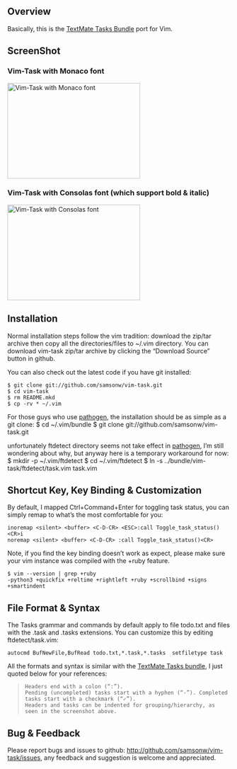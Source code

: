 ## Overview
Basically, this is the [TextMate Tasks Bundle](http://henrik.nyh.se/2007/08/tasks-bundle "TextMate Tasks Bundle") port for Vim.

## ScreenShot

### Vim-Task with Monaco font
<a href="http://blog.samsonis.me/wp-content/uploads/2010/09/vim-task.png"><img style="border: medium none;" title="Vim-Task with Monaco font" src="http://blog.samsonis.me/wp-content/uploads/2010/09/vim-task.png" alt="Vim-Task with Monaco font" width="300" height="216"></a>

### Vim-Task with Consolas font (which support bold & italic)
<a href="http://blog.samsonis.me/wp-content/uploads/2010/09/vim-task-consolas.png"><img style="border: medium none;" title="Vim-Task with Consolas font" src="http://blog.samsonis.me/wp-content/uploads/2010/09/vim-task-consolas.png" alt="Vim-Task with Consolas font" width="300" height="216"></a>

## Installation
Normal installation steps follow the vim tradition: download the zip/tar archive then copy all the directories/files to ~/.vim directory. You can download vim-task zip/tar archive by clicking the “Download Source” button in github.

You can also check out the latest code if you have git installed:

    $ git clone git://github.com/samsonw/vim-task.git
    $ cd vim-task
    $ rm README.mkd
    $ cp -rv * ~/.vim

For those guys who use [pathogen](http://github.com/tpope/vim-pathogen "pathogen"), the installation should be as simple as a git clone:
    $ cd ~/.vim/bundle
    $ git clone git://github.com/samsonw/vim-task.git

unfortunately ftdetect directory seems not take effect in [pathogen](http://github.com/tpope/vim-pathogen "pathogen"), I’m still wondering about why, but anyway here is a temporary workaround for now:
    $ mkdir -p ~/.vim/ftdetect
    $ cd ~/.vim/ftdetect
    $ ln -s ../bundle/vim-task/ftdetect/task.vim task.vim

## Shortcut Key, Key Binding & Customization
By default, I mapped Ctrl+Command+Enter for toggling task status, you can simply remap to what’s the most comfortable for you:

    inoremap <silent> <buffer> <C-D-CR> <ESC>:call Toggle_task_status()<CR>i
    noremap <silent> <buffer> <C-D-CR> :call Toggle_task_status()<CR>

Note, if you find the key binding doesn’t work as expect, please make sure your vim instance was compiled with the +ruby feature.

    $ vim --version | grep +ruby
    -python3 +quickfix +reltime +rightleft +ruby +scrollbind +signs +smartindent

## File Format & Syntax
The Tasks grammar and commands by default apply to file todo.txt and files with the .task and .tasks extensions. You can customize this by editing ftdetect/task.vim:

    autocmd BufNewFile,BufRead todo.txt,*.task,*.tasks  setfiletype task

All the formats and syntax is similar with the [TextMate Tasks bundle](http://henrik.nyh.se/2007/08/tasks-bundle "TextMate Tasks Bundle"), I just quoted below for your references:

>     Headers end with a colon (“:”).
>     Pending (uncompleted) tasks start with a hyphen (“-”). Completed tasks start with a checkmark (“✓”).
>     Headers and tasks can be indented for grouping/hierarchy, as seen in the screenshot above. 

## Bug & Feedback
Please report bugs and issues to github: <http://github.com/samsonw/vim-task/issues>, any feedback and suggestion is welcome and appreciated.

